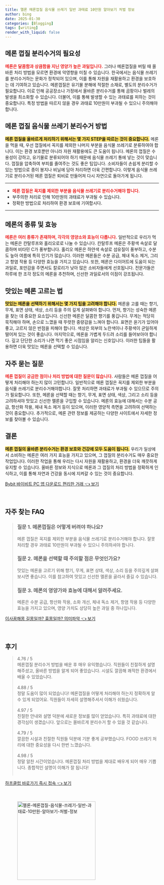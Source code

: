 ```yaml
---
title: 멜론 메론껍질 음식물 쓰레기 일반 과태료 10만원 알아보기 처벌 정보
author: bing
date: 2025-01-30
categories: [Blogging]
tags: [writing]
render_with_liquid: false
---
```



<h2 id='메론껍질_분리수거_필요성'>메론 껍질 분리수거의 필요성</h2>

<p><b><span style="color: #ee2323;">메론은 달콤함과 상큼함을 지닌 영양가 높은 과일입니다.</span></b> 그러나 메론껍질을 버릴 때 올바른 처리 방법을 모르면 환경에 악영향을 미칠 수 있습니다. 한국에서는 음식물 쓰레기를 분리수거하는 문화가 정착되어 있으며, 이를 통해 자원을 재활용하고 환경을 보호하는 데 기여하고 있습니다. 메론껍질은 유기물 분해에 적절한 소재로, 별도의 분리수거가 필요합니다. 이로 인해 공공장소나 가정에서 올바른 분리수거를 통해 곰팡이나 벌레의 발생을 최소화할 수 있습니다. 더불어, 이를 통해 발생할 수 있는 과태료를 피하는 것이 중요합니다. 특정 방법을 따르지 않을 경우 과태료 10만원이 부과될 수 있으니 주의해야 합니다.</p>

<h2 id='메론껍질_음식물쓰레기_분리수거'>메론 껍질 음식물 쓰레기 분리수거 방법</h2>

<p><b><span style="background-color: #ffe066;">메론 껍질을 올바르게 처리하기 위해서는 몇 가지 STEP을 따르는 것이 중요합니다.</span></b> 메론을 먹을 때, 우선 껍질에서 꼭지를 제외한 나머지 부분을 음식물 쓰레기로 분류하여야 합니다. 이는 환경 보호뿐만 아니라 자원 재활용에도 큰 도움이 됩니다. 메론의 껍질은 수용성이 강하고, 유기물로 분류되어야 하기 때문에 음식물 쓰레기 통에 넣는 것이 맞습니다. 껍질을 압축하여 부피를 줄여주는 것도 좋은 팁입니다. 소비자들이 손쉽게 분리할 수 있는 방법으로 종이 봉지나 비닐에 담아 처리하면 더욱 간편합니다. 이렇게 음식물 쓰레기로 분리수거된 메론 껍질은 퇴비로 만들어져 다시 자연으로 돌아가게 됩니다.</p>

<hr />

<ul>
    <li><b><span style="color: #ee2323;">메론 껍질은 꼭지를 제외한 부분을 음식물 쓰레기로 분리수거해야 합니다.</span></b></li>
    <li>부주의한 처리로 인해 10만원의 과태료가 부과될 수 있습니다.</li>
    <li>정확한 방법으로 처리하여 환경 보호에 기여합시다.</li>
</ul>

<hr />

<h2 id='메론종류_및_효능'>메론의 종류 및 효능</h2>

<p><b><span style="color: #ee2323;">메론은 여러 종류가 존재하며, 각각의 영양소와 효능이 다릅니다.</span></b> 일반적으로 우리가 먹는 메론은 칸탈루프와 홀리오로로 나눌 수 있습니다. 칸탈루프 메론은 주황색 속살로 달콤하며 비타민 C가 풍부합니다. 홀리오 메론은 하얀색 속살로 섬유질이 풍부하고, 수분도 높아 여름에 특히 인기가 많습니다. 이러한 메론들은 수분 공급, 체내 독소 제거, 그리고 항염 작용 등 다양한 효능을 가지고 있습니다. 또한, 메론은 다이어트에 도움이 되는 과일로, 포만감을 주면서도 칼로리가 낮아 많은 소비자들에게 선호됩니다. 전문가들은 하루에 한 조각 정도의 메론을 추천하며, 신선한 과일로서의 이점이 강조됩니다.</p>

<h2 id='메론고르는법'>맛있는 메론 고르는 법</h2>

<p><b><span style="background-color: #ffe066;">맛있는 메론을 선택하기 위해서는 몇 가지 팁을 고려해야 합니다.</span></b> 메론을 고를 때는 향기, 무게, 표면 상태, 색상, 소리 등을 주의 깊게 살펴봐야 합니다. 먼저, 향기는 성숙한 메론을 찾는 데 중요한 요소입니다. 신선한 메론은 달콤한 향기를 풍깁니다. 무게는 적당히 묵직해야 하며, 손으로 느꼈을 때 뚜렷한 중량감을 느껴야 합니다. 표면은 윤기가 있어야 좋고, 고르지 않은 반점을 피해야 합니다. 색상은 외부의 노란색이나 주황색이 균일하게 떨어져 있는 것이 좋습니다. 마지막으로, 메론을 가볍게 두드려 소리를 들어보아야 합니다. 깊고 단단한 소리가 나면 먹기 좋은 시점임을 알리는 신호입니다. 이러한 팁들을 활용하면 더욱 맛있는 메론을 선택할 수 있습니다.</p>

<h2 id='자주묻는질문'>자주 묻는 질문</h2>

<p><b><span style="color: #ee2323;">메론 껍질이 궁금한 점이나 처리 방법에 대한 질문이 많습니다.</span></b> 사람들은 메론 껍질을 어떻게 처리해야 하는지 많이 고민합니다. 일반적으로 메론 껍질은 꼭지를 제외한 부분을 음식물 쓰레기로 분리수거해야합니다. 잘못 처리하면 과태료가 부과될 수 있으므로 주의가 필요합니다. 또한, 메론을 선택할 때는 향기, 무게, 표면 상태, 색상, 그리고 소리 등을 고려하셔야 맛있고 신선한 멜론을 구입할 수 있습니다. 메론의 효능에 대해서는 수분 공급, 항산화 작용, 체내 독소 제거 등이 있으며, 이러한 영양적 측면을 고려하여 선택하는 것이 중요합니다. 추가적으로, 메론 관련 정보를 제공하는 다양한 사이트에서 자세한 정보를 찾아볼 수 있습니다.</p>

<h2 id='결론'>결론</h2>

<p><b><span style="background-color: #ffe066;">메론 껍질의 올바른 분리수거는 환경 보호와 건강에 모두 도움이 됩니다.</span></b> 우리가 일상에서 소비하는 메론은 여러 가지 효능을 가지고 있으며, 그 껍질의 분리수거도 매우 중요한 작업입니다. 이러한 작업을 통해 우리는 다시 자원을 재활용하고, 환경을 더욱 깨끗하게 유지할 수 있습니다. 올바른 정보와 지식으로 메론과 그 껍질의 처리 방법을 정확하게 인식하고, 이를 통해 자연과 건강을 동시에 지켜갈 수 있는 것이 중요합니다.</p>


<p><a class="click-button" title="Bybit 바이비트 PC 앱 다운로드 편리한 거래" href="https://afficreate.github.io/posts/Bybit-%EB%B0%94%EC%9D%B4%EB%B9%84%ED%8A%B8-PC-%EC%95%B1-%EB%8B%A4%EC%9A%B4%EB%A1%9C%EB%93%9C-%ED%8E%B8%EB%A6%AC%ED%95%9C-%EA%B1%B0%EB%9E%98/" rel="dofollow">Bybit 바이비트 PC 앱 다운로드 편리한 거래 👈 보기</a></p><br>
<h2 id='자주_찾는_FAQ'>자주 찾는 FAQ</h2>
<div itemscope="" itemtype="https://schema.org/FAQPage"> 
<blockquote> 
<div itemscope="" itemprop="mainEntity" itemtype="https://schema.org/Question"> 
<h3 itemprop="name">질문 1. 메론껍질은 어떻게 버려야 하나요?</h3> 
<div itemscope="" itemprop="acceptedAnswer" itemtype="https://schema.org/Answer"> 
<span itemprop="text"> 
<p>메론 껍질은 꼭지를 제외한 부분을 음식물 쓰레기로 분리수거해야 합니다. 잘못 처리할 경우 과태료 10만원이 부과될 수 있으니 주의하셔야 합니다.</p> 
</span> 
</div> 
</div> 

<div itemscope="" itemprop="mainEntity" itemtype="https://schema.org/Question"> 
<h3 itemprop="name">질문 2. 메론을 선택할 때 주의할 점은 무엇인가요?</h3> 
<div itemscope="" itemprop="acceptedAnswer" itemtype="https://schema.org/Answer"> 
<span itemprop="text"> 
<p>맛있는 메론을 고르기 위해 향기, 무게, 표면 상태, 색상, 소리 등을 주의깊게 살펴보시면 좋습니다. 이를 참고하여 맛있고 신선한 멜론을 골라서 즐길 수 있습니다.</p> 
</span> 
</div> 
</div> 

<div itemscope="" itemprop="mainEntity" itemtype="https://schema.org/Question"> 
<h3 itemprop="name">질문 3. 메론의 영양가와 효능에 대해서 알려주세요.</h3> 
<div itemscope="" itemprop="acceptedAnswer" itemtype="https://schema.org/Answer"> 
<span itemprop="text"> 
<p>메론은 수분 공급, 항산화 작용, 소화 개선, 체내 독소 제거, 항염 작용 등 다양한 효능을 가지고 있으며, 영양 가치도 상당히 높은 과일 중 하나입니다.</p> 
</span> 
</div> 
</div> 
</blockquote> 
</div>
<p><a class="click-button" title="이사꿈해몽 길몽일까? 흉몽일까? 의미파악" href="https://afficreate.github.io/posts/%EC%9D%B4%EC%82%AC%EA%BF%88%ED%95%B4%EB%AA%BD-%EA%B8%B8%EB%AA%BD%EC%9D%BC%EA%B9%8C-%ED%9D%89%EB%AA%BD%EC%9D%BC%EA%B9%8C-%EC%9D%98%EB%AF%B8%ED%8C%8C%EC%95%85/" rel="dofollow">이사꿈해몽 길몽일까? 흉몽일까? 의미파악 👈 보기</a></p><br>
<h2 id='후기'>후기</h2>
<div itemscope itemtype="https://schema.org/Product">
  <blockquote>
  <div itemprop="review" itemscope itemtype="https://schema.org/Review">
      <div itemprop="reviewRating" itemscope itemtype="https://schema.org/Rating"> <span itemprop="ratingValue">4.76</span> / <span itemprop="bestRating">5</span> </div>
      <span itemprop="reviewBody">메론껍질 분리수거 방법을 배운 후 매우 유익했습니다. 직원들이 친절하게 설명해주셨고, 올바른 방법을 알게 되어 좋았습니다. 시설도 깔끔해 쾌적한 환경에서 배울 수 있었습니다.</span>
  </div>
  <br>
  <div itemprop="review" itemscope itemtype="https://schema.org/Review">
      <div itemprop="reviewRating" itemscope itemtype="https://schema.org/Rating"> <span itemprop="ratingValue">4.88</span> / <span itemprop="bestRating">5</span> </div>
      <span itemprop="reviewBody">정말 도움이 많이 되었습니다! 메론껍질을 어떻게 처리해야 하는지 정확하게 알 수 있게 되었어요. 직원들이 자세히 설명해주셔서 이해가 쉬웠습니다.</span>
  </div>
  <br>
  <div itemprop="review" itemscope itemtype="https://schema.org/Review">
      <div itemprop="reviewRating" itemscope itemtype="https://schema.org/Rating"> <span itemprop="ratingValue">4.97</span> / <span itemprop="bestRating">5</span> </div>
      <span itemprop="reviewBody">친절한 안내와 설명 덕분에 새로운 정보를 많이 얻었습니다. 특히 과태료에 대한 경각심이 생겼습니다. 앞으로는 올바르게 분리수거 할 수 있을 것 같습니다.</span>
  </div>
  <br>
  <div itemprop="review" itemscope itemtype="https://schema.org/Review">
      <div itemprop="reviewRating" itemscope itemtype="https://schema.org/Rating"> <span itemprop="ratingValue">4.79</span> / <span itemprop="bestRating">5</span> </div>
      <span itemprop="reviewBody">깔끔한 시설과 친절한 직원들 덕분에 기분 좋게 공부했습니다. FOOD 쓰레기 처리에 대한 중요성을 다시 한번 느꼈습니다.</span>
  </div>
  <br>
  <div itemprop="review" itemscope itemtype="https://schema.org/Review">
      <div itemprop="reviewRating" itemscope itemtype="https://schema.org/Rating"> <span itemprop="ratingValue">4.98</span> / <span itemprop="bestRating">5</span> </div>
      <span itemprop="reviewBody">정말 알찬 시간이었습니다. 메론껍질 처리 방법을 제대로 배우게 되어 매우 기쁩니다. 종합적인 설명이 이해가 잘 됩니다!</span>
  </div>
  <br>
  </blockquote>
</div>
<p><a class="click-button" title="하프클럽 바로가기 즉시 접속" href="https://afficreate.github.io/posts/%ED%95%98%ED%94%84%ED%81%B4%EB%9F%BD-%EB%B0%94%EB%A1%9C%EA%B0%80%EA%B8%B0-%EC%A6%89%EC%8B%9C-%EC%A0%91%EC%86%8D/" rel="dofollow">하프클럽 바로가기 즉시 접속 👈 보기</a></p><br>
<figure class="image"><img src="https://afficreate.github.io/assets/img/thumbnail/멜론-메론껍질-음식물-쓰레기-일반-과태료-10만원-알아보기-처벌-정보.webp" alt="멜론-메론껍질-음식물-쓰레기-일반-과태료-10만원-알아보기-처벌-정보" width="256" height="256"></figure>